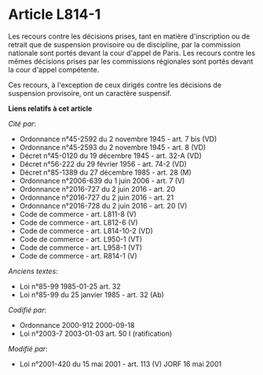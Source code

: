 # Article L814-1

Les recours contre les décisions prises, tant en matière d'inscription ou de retrait que de suspension provisoire ou de
discipline, par la commission nationale sont portés devant la cour d'appel de Paris. Les recours contre les mêmes décisions
prises par les commissions régionales sont portés devant la cour d'appel compétente.

Ces recours, à l'exception de ceux dirigés contre les décisions de suspension provisoire, ont un caractère suspensif.

**Liens relatifs à cet article**

_Cité par_:

  - Ordonnance n°45-2592 du 2 novembre 1945 - art. 7 bis (VD)
  - Ordonnance n°45-2593 du 2 novembre 1945 - art. 8 (VD)
  - Décret n°45-0120 du 19 décembre 1945 - art. 32-A (VD)
  - Décret n°56-222 du 29 février 1956 - art. 74-2 (VD)
  - Décret n°85-1389 du 27 décembre 1985 - art. 28 (M)
  - Ordonnance n°2006-639 du 1 juin 2006 - art. 7 (V)
  - Ordonnance n°2016-727 du 2 juin 2016 - art. 20
  - Ordonnance n°2016-727 du 2 juin 2016 - art. 21
  - Ordonnance n°2016-728 du 2 juin 2016 - art. 20 (V)
  - Code de commerce - art. L811-8 (V)
  - Code de commerce - art. L812-6 (V)
  - Code de commerce - art. L814-10-2 (VD)
  - Code de commerce - art. L950-1 (VT)
  - Code de commerce - art. L958-1 (VT)
  - Code de commerce - art. R814-1 (V)

_Anciens textes_:

  - Loi n°85-99 1985-01-25 art. 32
  - Loi n°85-99 du 25 janvier 1985 - art. 32 (Ab)

_Codifié par_:

  - Ordonnance 2000-912 2000-09-18
  - Loi n°2003-7 2003-01-03 art. 50 I (ratification)

_Modifié par_:

  - Loi n°2001-420 du 15 mai 2001 - art. 113 (V) JORF 16 mai 2001
